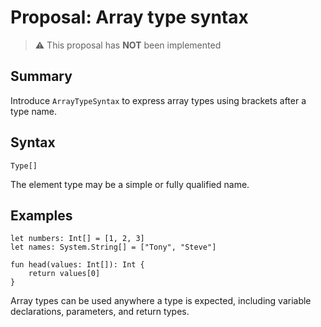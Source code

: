 # Proposal: Array type syntax

> ⚠️ This proposal has **NOT** been implemented

## Summary

Introduce `ArrayTypeSyntax` to express array types using brackets after a type name.

## Syntax

```
Type[]
```

The element type may be a simple or fully qualified name.

## Examples

```raven
let numbers: Int[] = [1, 2, 3]
let names: System.String[] = ["Tony", "Steve"]

fun head(values: Int[]): Int {
    return values[0]
}
```

Array types can be used anywhere a type is expected, including variable declarations, parameters, and return types.
